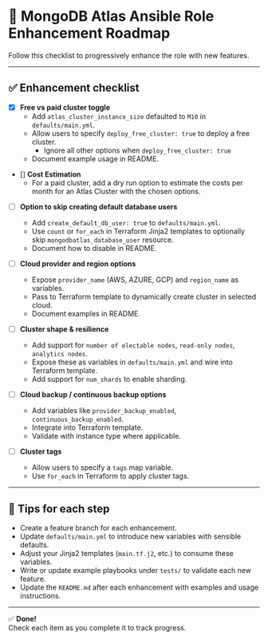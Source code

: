 
# 🚀 MongoDB Atlas Ansible Role Enhancement Roadmap

Follow this checklist to progressively enhance the role with new features.

---

## ✅ Enhancement checklist

- [x] **Free vs paid cluster toggle**
  - Add `atlas_cluster_instance_size` defaulted to `M10` in `defaults/main.yml`.
  - Allow users to specify `deploy_free_cluster: true` to deploy a free cluster.
    - Ignore all other options when `deploy_free_cluster: true`
  - Document example usage in README.

- [] **Cost Estimation**
  - For a paid cluster, add a dry run option to estimate the costs per month for an Atlas Cluster with the chosen options.

- [ ] **Option to skip creating default database users**
  - Add `create_default_db_user: true` to `defaults/main.yml`.
  - Use `count` or `for_each` in Terraform Jinja2 templates to optionally skip `mongodbatlas_database_user` resource.
  - Document how to disable in README.

- [ ] **Cloud provider and region options**
  - Expose `provider_name` (AWS, AZURE, GCP) and `region_name` as variables.
  - Pass to Terraform template to dynamically create cluster in selected cloud.
  - Document examples in README.

- [ ] **Cluster shape & resilience**
  - Add support for `number of electable nodes`, `read-only nodes`, `analytics nodes`.
  - Expose these as variables in `defaults/main.yml` and wire into Terraform template.
  - Add support for `num_shards` to enable sharding.

- [ ] **Cloud backup / continuous backup options**
  - Add variables like `provider_backup_enabled`, `continuous_backup_enabled`.
  - Integrate into Terraform template.
  - Validate with instance type where applicable.

- [ ] **Cluster tags**
  - Allow users to specify a `tags` map variable.
  - Use `for_each` in Terraform to apply cluster tags.

---

## 🚀 Tips for each step

- Create a feature branch for each enhancement.
- Update `defaults/main.yml` to introduce new variables with sensible defaults.
- Adjust your Jinja2 templates (`main.tf.j2`, etc.) to consume these variables.
- Write or update example playbooks under `tests/` to validate each new feature.
- Update the `README.md` after each enhancement with examples and usage instructions.

---

✅ **Done!**  
Check each item as you complete it to track progress.
